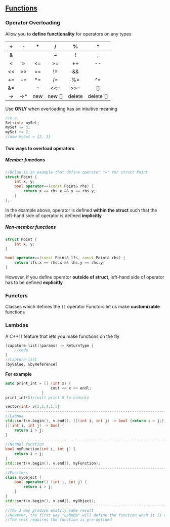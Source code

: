 ## [Functions](http://web.stanford.edu/class/cs106l/lectures/lecture10/10_Functions.pdf)
### Operator Overloading
Allow you to **define functionality** for operators on any types

|  + |  -  |  *  |    /   |    %   |     ^     |
|:--:|:---:|:---:|:------:|:------:|:---------:|
|  & |  |  |  ~  |    !   |    ,   |     =     |
|  < |  >  |  <= |   >=   |   ++   |     --    |
| << |  >> |  == |   !=   |   &&   |     ||    |
| += |  -= |  *= |   /=   |   %=   |     ^=    |
| &= |  |= | <<= |   >>=  |   []   |     ()    |
| -> | ->* | new | new [] | delete | delete [] |

Use **ONLY** when overloading has an intuitive meaning
```c++
//e.g.
Set<int> mySet;
mySet += 3;
mySet += 2;
//now mySet = {2, 3}
```

#### Two ways to overload operators
##### Member functions
```c++
//Below is an example that define operator "=" for struct Point
struct Point {
    int x, y;
    bool operator==(const Point& rhs) {
        return x == rhs.x && y == rhs.y;
    }
};
```
In the example above, operator is defined **within the struct** such that the left-hand side of operator is defined **implicitly**

##### Non-member functions
```c++
struct Point {
    int x, y;
}

bool operator==(const Point& lfs, const Point& rhs) {
    return lfs.x == rhs.x && lhs.y == rhs.y;
}
```
However, if you define operator **outside of struct**, left-hand side of operator has to be defined **explicitly**

### Functors
Classes which defines the `()` operator
Functors let us make **customizable** functions

### Lambdas
A C++11 feature that lets you make functions on the fly
```c++
[capature-list](params) -> ReturnType {
    //code
}
//capture-list
[byValue, &byReference]
```
**For example**
```c++
auto print_int = [] (int x) {
                    cout << x << endl;
                }
print_int(5)//will print 5 to console
```

```c++
vector<int> v{3,1,4,1,5}
-----------------------------------------------------------------------
//Labmda
std::sort(v.begin(), v.end(), [](int i, int j) -> bool {return i > j;});
[](int i, int j) -> bool {
    return i > j;
}
-----------------------------------------------------------------------
//Normal function
bool myFunction(int i, int j) {
    return i > j;
}
std::sort(v.begin(), v.end(), myFunction);
-----------------------------------------------------------------------
//Functors
class myObject {
    bool operator() (int i, int j) {
        return i > j;
    }
}
std::sort(v.begin(), v.end(), myObject);
-----------------------------------------------------------------------
//The 3 way produce exatcly same result
//However, the first way "Labmda" will define the function when it is needed
//The rest requires the function is pre-defined
```
